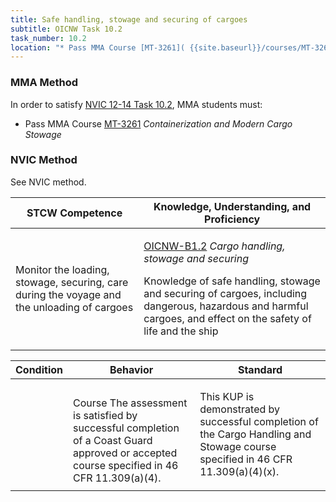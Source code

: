 ```yaml
---
title: Safe handling, stowage and securing of cargoes
subtitle: OICNW Task 10.2 
task_number: 10.2
location: "* Pass MMA Course [MT-3261]( {{site.baseurl}}/courses/MT-3261) *Containerization and Modern Cargo Stowage*" 
---
```



### MMA Method

In order to satisfy  [NVIC 12-14  Task  10.2]({{site.baseurl}}/assets/images/nvic-12-14.pdf), MMA students must:

* Pass MMA Course [MT-3261]( {{site.baseurl}}/courses/MT-3261) *Containerization and Modern Cargo Stowage*


### NVIC Method

<a onclick="togglevisibility('nvic_methods')" >See NVIC method.</a>

<div id='nvic_methods' class='hide'>

<table>
<thead>
<tr>
<th class='forty'> STCW Competence </th>
<th class='sixty'> Knowledge, Understanding, and Proficiency </th>
</tr>
</thead>




<tbody>
<tr><td markdown='1'>

Monitor the loading, stowage, securing, care during the voyage and the unloading of cargoes

</td><td markdown='1'>

[OICNW-B1.2](../../tables/21.html#OICNW-B1.2) *Cargo handling, stowage and securing*

Knowledge of safe handling, stowage and securing of cargoes, including dangerous, hazardous and harmful cargoes, and effect on the safety of life and the ship

</td></tr>


</tbody>
</table>


<table>
<thead>
<tr><th class='twenty'>  Condition </th><th class='twenty'> Behavior </th><th  class='sixty'>Standard </th></tr>
</thead>
<tbody >



<tr><td markdown='1'>


</td><td markdown='1'>


<br>

<div class="tooltip">Course
<span class="tooltiptext">
The assessment is satisfied by successful completion of a Coast Guard approved or accepted course specified in 46 CFR 11.309(a)(4).
</span>
</div>


</td><td markdown='1'>

This KUP is demonstrated by successful completion of the Cargo Handling and Stowage course specified in 46 CFR 11.309(a)(4)(x).

</td></tr>
</tbody>
</table>
</div>
